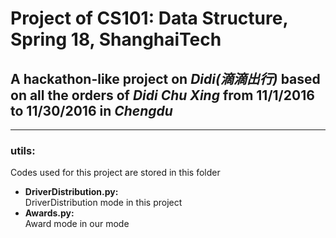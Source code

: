 # Project of CS101: Data Structure, Spring 18, ShanghaiTech  
## A hackathon-like project on *Didi(滴滴出行)* based on all the orders of *Didi Chu Xing* from 11/1/2016 to 11/30/2016 in *Chengdu*  
***  
### utils:  
Codes used for this project are stored in this folder  
* **DriverDistribution.py:**  
	DriverDistribution mode in this project
* **Awards.py:**  
	Award mode in our mode